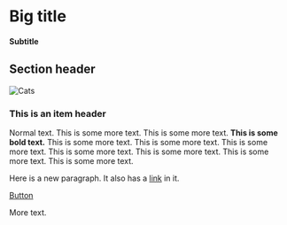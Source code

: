 # Big title
#### Subtitle

## Section header
![Cats](https://upload.wikimedia.org/wikipedia/commons/0/0b/Cat_poster_1.jpg)
### This is an item header
Normal text.
This is some more text. This is some more text. **This is some bold text.** This is some more text. This is some more text.
This is some more text. This is some more text. This is some more text. This is some more text. This is some more text.

Here is a new paragraph. It also has a [link](https://www.example.com) in it.

<div class="centred"><a class="button" href="https://www.example.com">Button</a></div>

More text.
